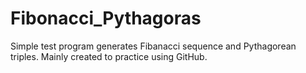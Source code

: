 # Fibonacci_Pythagoras
Simple test program generates Fibanacci sequence and Pythagorean triples.
Mainly created to practice using GitHub.
